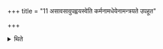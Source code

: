 +++
title = "11 असावसावुपह्वयस्वेति कर्मनामधेयेनामन्त्रयते उपहूत"

+++

<details><summary>थिते</summary>

असावसावुपह्वयस्वेति कर्मनामधेयेनामन्त्रयते । उपहूत इति प्रतिवचनः ११
</details>
